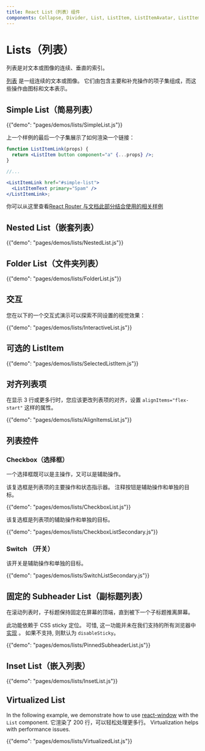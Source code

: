 ```yaml
---
title: React List（列表）组件
components: Collapse, Divider, List, ListItem, ListItemAvatar, ListItemIcon, ListItemSecondaryAction, ListItemText, ListSubheader
---
```


# Lists（列表）

<p class="description">列表是对文本或图像的连续、垂直的索引。</p>

[列表](https://material.io/design/components/lists.html) 是一组连续的文本或图像。 它们由包含主要和补充操作的项子集组成，而这些操作由图标和文本表示。

## Simple List（简易列表）

{{"demo": "pages/demos/lists/SimpleList.js"}}

上一个样例的最后一个子集展示了如何渲染一个链接：

```jsx
function ListItemLink(props) {
  return <ListItem button component="a" {...props} />;
}

//...

<ListItemLink href="#simple-list">
  <ListItemText primary="Spam" />
</ListItemLink>;
```

你可以从这里查看[React Router 与文档此部分结合使用的相关样例](/guides/composition/#react-router)

## Nested List（嵌套列表）

{{"demo": "pages/demos/lists/NestedList.js"}}

## Folder List（文件夹列表）

{{"demo": "pages/demos/lists/FolderList.js"}}

## 交互

您在以下的一个交互式演示可以探索不同设置的视觉效果：

{{"demo": "pages/demos/lists/InteractiveList.js"}}

## 可选的 ListItem

{{"demo": "pages/demos/lists/SelectedListItem.js"}}

## 对齐列表项

在显示 3 行或更多行时，您应该更改列表项的对齐，设置 `alignItems="flex-start"` 这样的属性。

{{"demo": "pages/demos/lists/AlignItemsList.js"}}

## 列表控件

### Checkbox（选择框）

一个选择框既可以是主操作，又可以是辅助操作。

该复选框是列表项的主要操作和状态指示器。 注释按钮是辅助操作和单独的目标。

{{"demo": "pages/demos/lists/CheckboxList.js"}}

该复选框是列表项的辅助操作和单独的目标。

{{"demo": "pages/demos/lists/CheckboxListSecondary.js"}}

### Switch （开关）

该开关是辅助操作和单独的目标。

{{"demo": "pages/demos/lists/SwitchListSecondary.js"}}

## 固定的 Subheader List（副标题列表）

在滚动列表时，子标题保持固定在屏幕的顶端，直到被下一个子标题推离屏幕。

此功能依赖于 CSS sticky 定位。 可惜, 这一功能并未在我们支持的所有浏览器中 [实现](https://caniuse.com/#search=sticky) 。 如果不支持, 则默认为 `disableSticky`。

{{"demo": "pages/demos/lists/PinnedSubheaderList.js"}}

## Inset List（嵌入列表）

{{"demo": "pages/demos/lists/InsetList.js"}}

## Virtualized List

In the following example, we demonstrate how to use [react-window](https://github.com/bvaughn/react-window) with the `List` component. 它渲染了 200 行，可以轻松处理更多行。 Virtualization helps with performance issues.

{{"demo": "pages/demos/lists/VirtualizedList.js"}}
